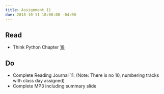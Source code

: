 ```yaml
---
title: Assignment 11
due: 2018-10-11 10:00:00 -04:00
---
```


## Read
 * Think Python Chapter [18](http://www.greenteapress.com/thinkpython/html/thinkpython019.html)


## Do
 * Complete Reading Journal 11. (Note: There is no 10, numbering tracks with class day assigned)
 * Complete MP3 including summary slide

